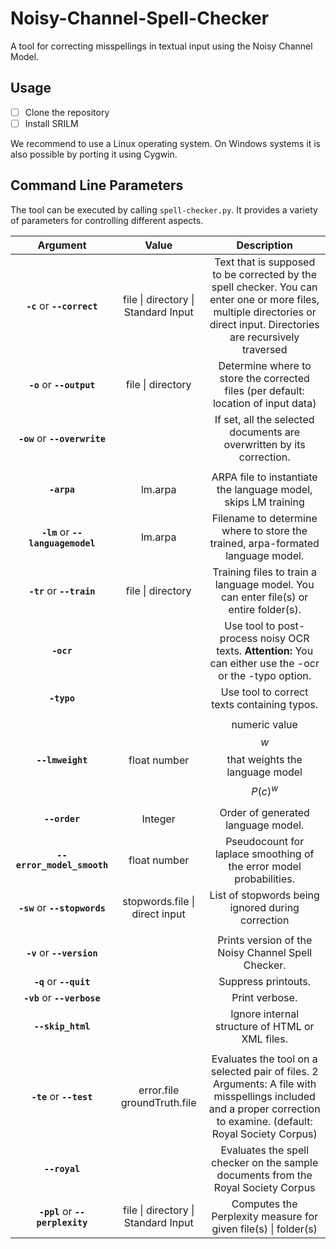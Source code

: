 # Noisy-Channel-Spell-Checker
A tool for correcting misspellings in textual input using the Noisy Channel Model.

## Usage
- [ ] Clone the repository 
- [ ] Install SRILM

We recommend to use a Linux operating system. On Windows systems it is also possible by porting it using Cygwin.

## Command Line Parameters
The tool can be executed by calling ``spell-checker.py``. It provides a variety of parameters for controlling different aspects.

| **Argument**        |    **Value**        | **Description**  |
| :-------------: |:-------------:|:-----:|
| **`-c`** or **`--correct`**       | file \| directory \| Standard Input | Text that is supposed to be corrected by the spell checker. You can enter one or more files, multiple directories or direct input. Directories are recursively traversed  |
| **`-o`** or **`--output`**       | file \| directory  | Determine where to store the corrected files (per default: location of input data) |
| **`-ow`** or **`--overwrite`**       |  | If set, all the selected documents are overwritten by its correction. |
|      | |  |
| **`-arpa`**      | lm.arpa | ARPA file to instantiate the language model, skips LM training  |
| **`-lm`** or **`--languagemodel`**       | lm.arpa | Filename to determine where to store the trained, arpa-formated language model. |
| **`-tr`** or **`--train`**       | file \| directory | Training files to train a language model. You can enter file(s) or entire folder(s). |
| **`-ocr`**       |  | Use tool to post-process noisy OCR texts. **Attention:** You can either use the -ocr or the -typo option.  |
| **`-typo`**       |  | Use tool to correct texts containing typos. |
|      | |  |
| **`--lmweight`**  | float number |  numeric value $$w$$ that weights the language model $$P(c)^w$$ |
| **`--order`**        | Integer | Order of generated language model. |
| **`--error_model_smooth`**| float number | Pseudocount for laplace smoothing of the error model probabilities. |
| **`-sw`** or **`--stopwords`**       | stopwords.file \| direct input | List of stopwords being ignored during correction |
|      | |  |
| **`-v`** or **`--version`**       |  | Prints version of the Noisy Channel Spell Checker. |
| **`-q`** or **`--quit`**       | | Suppress printouts. |
| **`-vb`** or **`--verbose`**       |  |  Print verbose. |
| **`--skip_html`**   |  | Ignore internal structure of HTML or XML files. |
|      | |  |
| **`-te`** or **`--test`**       |  error.file  groundTruth.file | Evaluates the tool on a selected pair of files. 2 Arguments: A file with misspellings included and a proper correction to examine. (default: Royal Society Corpus) |
| **`--royal`**      | | Evaluates the spell checker on the sample documents from the Royal Society Corpus |
| **`-ppl`** or **`--perplexity`**       | file \| directory \| Standard Input | Computes the Perplexity measure for given file(s) \| folder(s) |
